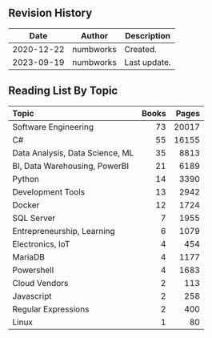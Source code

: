 ## Revision History

|Date|Author|Description|
|---|---|---|
|2020-12-22|numbworks|Created.|
|2023-09-19|numbworks|Last update.|

## Reading List By Topic

| Topic                           |   Books |   Pages |
|:--------------------------------|--------:|--------:|
| Software Engineering            |      73 |   20017 |
| C#                              |      55 |   16155 |
| Data Analysis, Data Science, ML |      35 |    8813 |
| BI, Data Warehousing, PowerBI   |      21 |    6189 |
| Python                          |      14 |    3390 |
| Development Tools               |      13 |    2942 |
| Docker                          |      12 |    1724 |
| SQL Server                      |       7 |    1955 |
| Entrepreneurship, Learning      |       6 |    1079 |
| Electronics, IoT                |       4 |     454 |
| MariaDB                         |       4 |    1177 |
| Powershell                      |       4 |    1683 |
| Cloud Vendors                   |       2 |     113 |
| Javascript                      |       2 |     258 |
| Regular Expressions             |       2 |     400 |
| Linux                           |       1 |      80 |
